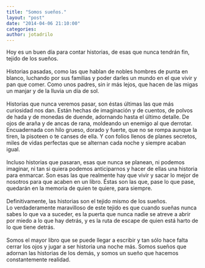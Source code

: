 ```yaml
---
title: "Somos sueños."
layout: "post"
date: "2014-04-06 21:10:00"
categories: 
author: jotadrilo
---
```


<div class="css-full-post-content js-full-post-content">
Hoy es un buen día para contar historias, de esas que nunca tendrán fin, tejido de los sueños.<br /><br />Historias pasadas, como las que hablan de nobles hombres de punta en blanco, luchando por sus familias y poder darles un mundo en el que vivir y pan que comer. Como unos padres, sin ir más lejos, que hacen de las migas un manjar y de la lluvia un día de sol.<br /><br />Historias que nunca veremos pasar, son éstas últimas las que más curiosidad nos dan. Están hechas de imaginación y de cuentos, de polvos de hada y de monedas de duende, adornando hasta el último detalle. De ojos de araña y de ancas de rana, moldeando un enemigo al que derrotar. Encuadernada con hilo grueso, dorado y fuerte, que no se rompa aunque la tiren, la pisoteen o te canses de ella. Y con folios llenos de planes secretos, miles de vidas perfectas que se alternan cada noche y siempre acaban igual.<br /><br />Incluso historias que pasaran, esas que nunca se planean, ni podemos imaginar, ni tan si quiera podemos anticiparnos y hacer de ellas una historia para enmarcar. Son esas las que realmente hay que vivir y sacar lo mejor de nosotros para que acaben en un libro. Éstas son las que, pase lo que pase, quedarán en la memoria de quien te quiere, para siempre.<br /><br />Definitivamente, las historias son el tejido mismo de los sueños.<br />Lo verdaderamente maravilloso de este tejido es que cuando sueñas nunca sabes lo que va a suceder, es la puerta que nunca nadie se atreve a abrir por miedo a lo que hay detrás, y es la ruta de escape de quien está harto de lo que tiene detrás.<br /><br />Somos el mayor libro que se puede llegar a escribir y tan sólo hace falta cerrar los ojos y jugar a ser historia una noche más. Somos sueños que adornan las historias de los demás, y somos un sueño que hacemos constantemente realidad.
</div>
